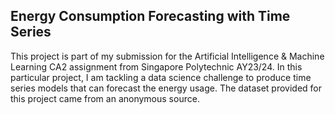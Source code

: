 ## Energy Consumption Forecasting with Time Series

This project is part of my submission for the Artificial Intelligence & Machine Learning CA2 assignment from Singapore Polytechnic AY23/24. 
In this particular project, I am tackling a data science challenge to produce time series models that can forecast the energy usage. 
The dataset provided for this project came from an anonymous source.
